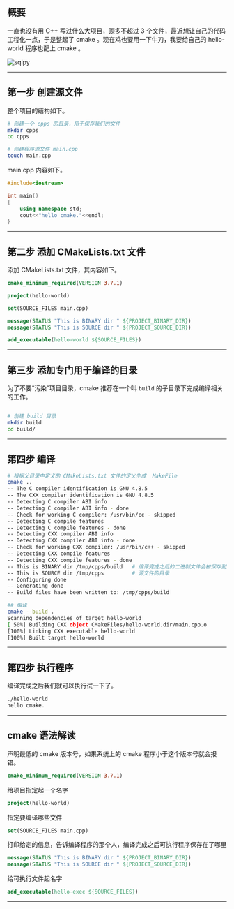 ## 概要
一直也没有用 C++ 写过什么大项目，顶多不超过 3 个文件，最近想让自己的代码工程化一点，于是整起了 cmake 。现在鸡也要用一下牛刀，我要给自己的 hello-world 程序也配上 cmake 。

![sqlpy](static/2020-37/cmake-001.jpg)

---

## 第一步 创建源文件
整个项目的结构如下。
```bash
# 创建一个 cpps 的目录，用于保存我们的文件
mkdir cpps
cd cpps

# 创建程序源文件 main.cpp
touch main.cpp

```

main.cpp 内容如下。
```C++                                                      
#include<iostream>

int main()
{
    using namespace std;
    cout<<"hello cmake."<<endl;
}
```

---


## 第二步 添加 CMakeLists.txt 文件
添加 CMakeLists.txt 文件，其内容如下。
```cmake                                                        
cmake_minimum_required(VERSION 3.7.1) 

project(hello-world)

set(SOURCE_FILES main.cpp)

message(STATUS "This is BINARY dir " ${PROJECT_BINARY_DIR})
message(STATUS "This is SOURCE dir " ${PROJECT_SOURCE_DIR})

add_executable(hello-world ${SOURCE_FILES})
```
---

## 第三步 添加专门用于编译的目录
为了不要“污染”项目目录，cmake 推荐在一个叫 `build` 的子目录下完成编译相关的工作。
```bash

# 创建 build 目录
mkdir build
cd build/
```

---

## 第四步 编译
```bash
# 根据父目录中定义的 CMakeLists.txt 文件的定义生成  MakeFile
cmake ..                                                                   
-- The C compiler identification is GNU 4.8.5
-- The CXX compiler identification is GNU 4.8.5
-- Detecting C compiler ABI info
-- Detecting C compiler ABI info - done
-- Check for working C compiler: /usr/bin/cc - skipped
-- Detecting C compile features
-- Detecting C compile features - done
-- Detecting CXX compiler ABI info
-- Detecting CXX compiler ABI info - done
-- Check for working CXX compiler: /usr/bin/c++ - skipped
-- Detecting CXX compile features
-- Detecting CXX compile features - done
-- This is BINARY dir /tmp/cpps/build   # 编译完成之后的二进制文件会被保存到这目录
-- This is SOURCE dir /tmp/cpps         # 源文件的目录
-- Configuring done
-- Generating done
-- Build files have been written to: /tmp/cpps/build

## 编译
cmake --build .                                                            
Scanning dependencies of target hello-world
[ 50%] Building CXX object CMakeFiles/hello-world.dir/main.cpp.o
[100%] Linking CXX executable hello-world
[100%] Built target hello-world
```
---

## 第四步 执行程序
编译完成之后我们就可以执行试一下了。
```bash
./hello-world 
hello cmake.
```

---


## cmake 语法解读
声明最低的 cmake 版本号，如果系统上的 cmake 程序小于这个版本号就会报错。
```cmake
cmake_minimum_required(VERSION 3.7.1) 
```
给项目指定起一个名字
```cmake
project(hello-world)
```
指定要编译哪些文件
```cmake
set(SOURCE_FILES main.cpp)
```
打印给定的信息，告诉编译程序的那个人，编译完成之后可执行程序保存在了哪里
```cmake
message(STATUS "This is BINARY dir " ${PROJECT_BINARY_DIR})
message(STATUS "This is SOURCE dir " ${PROJECT_SOURCE_DIR})
```
给可执行文件起名字
```cmake
add_executable(hello-exec ${SOURCE_FILES})
```
---